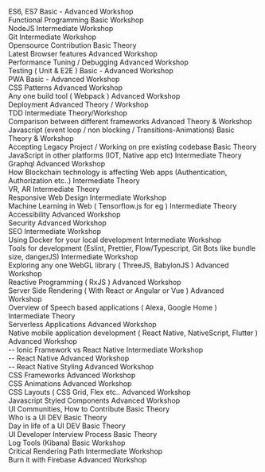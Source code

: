 ES6, ES7	Basic - Advanced	Workshop  
Functional Programming	Basic	Workshop  
NodeJS	Intermediate	Workshop  
Git	Intermediate	Workshop  
Opensource Contribution	Basic	Theory  
Latest Browser features	Advanced	Workshop  
Performance Tuning / Debugging	Advanced	Workshop  
Testing ( Unit & E2E )	Basic - Advanced	Workshop  
PWA	Basic - Advanced	Workshop  
CSS Patterns	Advanced	Workshop  
Any one build tool ( Webpack )	Advanced	Workshop  
Deployment	Advanced	Theory / Workshop  
TDD	Intermediate	Theory/Workshop  
Comparison between different frameworks	Advanced	Theory & Workshop  
Javascript (event loop / non blocking / Transitions-Animations)	Basic	Theory & Workshop  
Accepting Legacy Project / Working on pre existing codebase	Basic	Theory  
JavaScript in other platforms (IOT, Native app etc)	Intermediate	Theory  
Graphql	Advanced	Workshop  
How Blockchain technology is affecting Web apps (Authentication, Authorization etc..)	Intermediate	Theory  
VR, AR	Intermediate	Theory  
Responsive Web Design	Intermediate	Workshop  
Machine Learning in Web ( Tensorflow.js for eg )	Intermediate	Theory  
Accessibility	Advanced	Workshop  
Security	Advanced	Workshop  
SEO	Intermediate	Workshop  
Using Docker for your local development	Intermediate	Workshop  
Tools for development (Eslint, Prettier, Flow/Typescript, Git Bots like bundle size, dangerJS)	Intermediate	Workshop  
Exploring any one WebGL library ( ThreeJS, BabylonJS )	Advanced	Workshop  
Reactive Programming ( RxJS )	Advanced	Workshop  
Server Side Rendering ( With React or Angular or Vue )	Advanced	Workshop  
Overview of Speech based applications ( Alexa, Google Home )	Intermediate	Theory  
Serverless Applications	Advanced	Workshop  
Native mobile application development ( React Native, NativeScript, Flutter ) 	Advanced	Workshop  
-- Ionic Framework vs React Native	Intermediate	Workshop  
-- React Native	Advanced	Workshop  
-- React Native Styling	Advanced	Workshop  
CSS Frameworks 	Advanced	Workshop  
CSS Animations	Advanced	Workshop  
CSS Layouts ( CSS Grid, Flex etc..	Advanced	Workshop  
Javascript Styled Components	Advanced	Workshop  
UI Communities, How to Contribute	Basic	Theory  
Who is a UI DEV	Basic	Theory  
Day in life of a UI DEV	Basic	Theory  
UI Developer Interview Process	Basic	Theory  
Log Tools (Kibana)	Basic	Workshop  
Critical Rendering Path	Intermediate	Workshop  
Burn it with Firebase	Advanced	Workshop  

